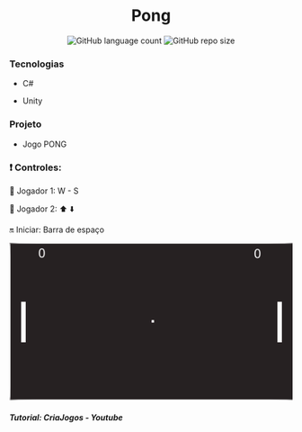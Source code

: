 
# <div align="center"> Pong </center>

<div align="center">
  
![GitHub language count](https://img.shields.io/github/languages/count/paolagarb/pong)
![GitHub repo size](https://img.shields.io/github/repo-size/paolagarb/pong)

</div>

### Tecnologias

- C#

- Unity


### Projeto

- Jogo PONG 


### :heavy_exclamation_mark: Controles:


:man: Jogador 1: W - S

:woman: Jogador 2: :arrow_up: :arrow_down:


:on: Iniciar: Barra de espaço


<div align="center">
  
![](https://github.com/paolagarb/Pong/blob/master/Gif.gif)

</div>


##### Tutorial: CriaJogos - Youtube
